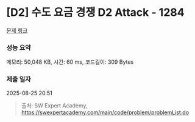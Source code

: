 # [D2] 수도 요금 경쟁 D2 Attack - 1284 

[문제 링크](https://swexpertacademy.com/main/code/problem/problemDetail.do?contestProbId=AV189xUaI8UCFAZN) 

### 성능 요약

메모리: 50,048 KB, 시간: 60 ms, 코드길이: 309 Bytes

### 제출 일자

2025-08-25 20:51



> 출처: SW Expert Academy, https://swexpertacademy.com/main/code/problem/problemList.do